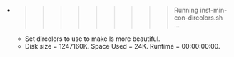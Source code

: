 * >>>>>>>>> Running inst-min-con-dircolors.sh ...
  * Set dircolors to use  to make ls more beautiful.
  * Disk size = 1247160K. Space Used = 24K. Runtime = 00:00:00:00.
